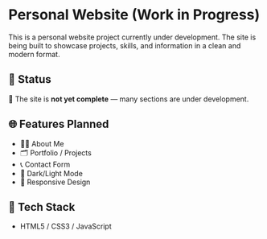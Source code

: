 # Personal Website (Work in Progress)

This is a personal website project currently under development. The site is being built to showcase projects, skills, and information in a clean and modern format.

## 🚧 Status

🚧 The site is **not yet complete** — many sections are under development.

## 🌐 Features Planned

- 🧑‍💻 About Me
- 🗂 Portfolio / Projects
- 📞 Contact Form
- 🌙 Dark/Light Mode
- 🧩 Responsive Design

## 🔧 Tech Stack

- HTML5 / CSS3 / JavaScript
